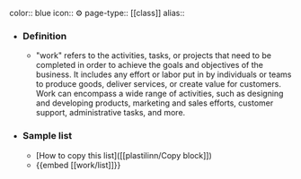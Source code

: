 color:: blue
icon:: ⚙️
page-type:: [[class]]
alias:: 

- ### Definition 
  - "work" refers to the activities, tasks, or projects that need to be completed in order to achieve the goals and objectives of the business. It includes any effort or labor put in by individuals or teams to produce goods, deliver services, or create value for customers. Work can encompass a wide range of activities, such as designing and developing products, marketing and sales efforts, customer support, administrative tasks, and more.
- ### Sample list
  - [How to copy this list]([[plastilinn/Copy block]])
  - {{embed [[work/list]]}}




